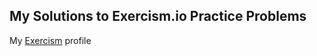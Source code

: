 ## My Solutions to Exercism.io Practice Problems

My [Exercism](https://exercism.io/profiles/mwzheng) profile